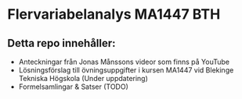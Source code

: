 # Flervariabelanalys MA1447 BTH

## Detta repo innehåller:
- Anteckningar från Jonas Månssons videor som finns på YouTube
- Lösningsförslag till övningsuppgifter i kursen MA1447 vid Blekinge Tekniska Högskola (Under uppdatering)
- Formelsamlingar & Satser (TODO)
